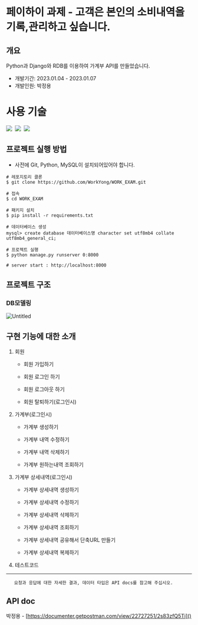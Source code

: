 # 페이하이 과제 - 고객은 본인의 소비내역을 기록,관리하고 싶습니다.
## 개요

Python과 Django와 RDB를 이용하여 가계부 API를 만들었습니다.

- 개발기간: 2023.01.04 - 2023.01.07
- 개발인원: 박정용

# 사용 기술

<img src="https://img.shields.io/badge/Python-3.9-%233776AB?&logo=python&logoColor=white"/>&nbsp;
<img src="https://img.shields.io/badge/Django-4.0.5-%23092E20?&logo=Django&logoColor=white"/>&nbsp;
<img src="https://img.shields.io/badge/MySQL-5.7-%234479A1?&logo=MySQL&logoColor=white"/>&nbsp;

## 프로젝트 실행 방법

- 사전에 Git, Python, MySQL이 설치되어있어야 합니다.

```shell
# 레포지토리 클론
$ git clone https://github.com/WorkYong/WORK_EXAM.git

# 접속
$ cd WORK_EXAM

# 패키지 설치
$ pip install -r requirements.txt

# 데이터베이스 생성
mysql> create database 데이터베이스명 character set utf8mb4 collate utf8mb4_general_ci;

# 프로젝트 실행
$ python manage.py runserver 0:8000

# server start : http://localhost:8000
```

## 프로젝트 구조

### DB모델링

![Untitled](https://user-images.githubusercontent.com/102202607/210957341-85e6b6be-078d-49bd-8624-ec94a4c09cc8.png)

## 구현 기능에 대한 소개

1.  회원

    - 회원 가입하기

    - 회원 로그인 하기

    - 회원 로그아웃 하기

    - 회원 탈퇴하기(로그인시)

2.  가계부(로그인시)

    - 가계부 생성하기

    - 가계부 내역 수정하기

    - 가계부 내역 삭제하기

    - 가계부 원하는내역 조회하기

3.  가계부 상세내역(로그인시)

    - 가계부 상세내역 생성하기

    - 가계부 상세내역 수정하기

    - 가계부 상세내역 삭제하기

    - 가계부 상세내역 조회하기

    - 가계부 상세내역 공유해서 단축URL 만들기

    - 가계부 상세내역 복제하기

4.  테스트코드

---

       요청과 응답에 대한 자세한 결과, 데이터 타입은 API docs를 참고해 주십시오.

## API doc

박정용 - [https://documenter.getpostman.com/view/22727251/2s83zfQ5Ti]()
